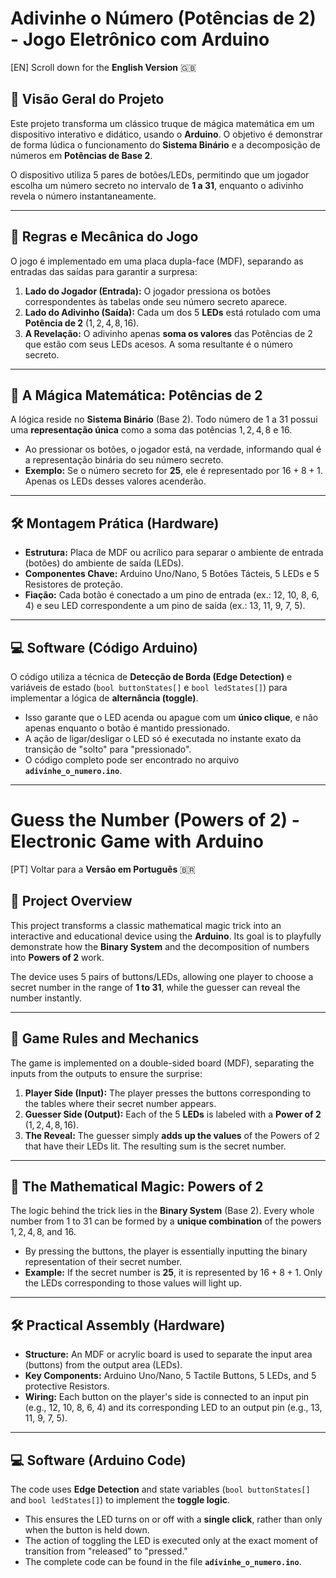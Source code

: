 # Adivinhe o Número (Potências de 2) - Jogo Eletrônico com Arduino

[EN] Scroll down for the **English Version** 🇬🇧

## 🧠 Visão Geral do Projeto

Este projeto transforma um clássico truque de mágica matemática em um dispositivo interativo e didático, usando o **Arduino**. O objetivo é demonstrar de forma lúdica o funcionamento do **Sistema Binário** e a decomposição de números em **Potências de Base 2**.

O dispositivo utiliza 5 pares de botões/LEDs, permitindo que um jogador escolha um número secreto no intervalo de **1 a 31**, enquanto o adivinho revela o número instantaneamente.

---

## 🎲 Regras e Mecânica do Jogo

O jogo é implementado em uma placa dupla-face (MDF), separando as entradas das saídas para garantir a surpresa:

1.  **Lado do Jogador (Entrada):** O jogador pressiona os botões correspondentes às tabelas onde seu número secreto aparece.
2.  **Lado do Adivinho (Saída):** Cada um dos 5 **LEDs** está rotulado com uma **Potência de 2** ($1, 2, 4, 8, 16$).
3.  **A Revelação:** O adivinho apenas **soma os valores** das Potências de 2 que estão com seus LEDs acesos. A soma resultante é o número secreto.

---

## 🤯 A Mágica Matemática: Potências de 2

A lógica reside no **Sistema Binário** (Base 2). Todo número de 1 a 31 possui uma **representação única** como a soma das potências $1, 2, 4, 8$ e $16$.

* Ao pressionar os botões, o jogador está, na verdade, informando qual é a representação binária do seu número secreto.
* **Exemplo:** Se o número secreto for **25**, ele é representado por $16 + 8 + 1$. Apenas os LEDs desses valores acenderão.

---

## 🛠️ Montagem Prática (Hardware)

* **Estrutura:** Placa de MDF ou acrílico para separar o ambiente de entrada (botões) do ambiente de saída (LEDs).
* **Componentes Chave:** Arduino Uno/Nano, 5 Botões Tácteis, 5 LEDs e 5 Resistores de proteção.
* **Fiação:** Cada botão é conectado a um pino de entrada (ex.: 12, 10, 8, 6, 4) e seu LED correspondente a um pino de saída (ex.: 13, 11, 9, 7, 5).

---

## 💻 Software (Código Arduino)

O código utiliza a técnica de **Detecção de Borda (Edge Detection)** e variáveis de estado (`bool buttonStates[]` e `bool ledStates[]`) para implementar a lógica de **alternância (toggle)**.

* Isso garante que o LED acenda ou apague com um **único clique**, e não apenas enquanto o botão é mantido pressionado.
* A ação de ligar/desligar o LED só é executada no instante exato da transição de "solto" para "pressionado".
* O código completo pode ser encontrado no arquivo **`adivinhe_o_numero.ino`**.

***

# Guess the Number (Powers of 2) - Electronic Game with Arduino

[PT] Voltar para a **Versão em Português** 🇧🇷

## 🧠 Project Overview

This project transforms a classic mathematical magic trick into an interactive and educational device using the **Arduino**. Its goal is to playfully demonstrate how the **Binary System** and the decomposition of numbers into **Powers of 2** work.

The device uses 5 pairs of buttons/LEDs, allowing one player to choose a secret number in the range of **1 to 31**, while the guesser can reveal the number instantly.

---

## 🎲 Game Rules and Mechanics

The game is implemented on a double-sided board (MDF), separating the inputs from the outputs to ensure the surprise:

1.  **Player Side (Input):** The player presses the buttons corresponding to the tables where their secret number appears.
2.  **Guesser Side (Output):** Each of the 5 **LEDs** is labeled with a **Power of 2** ($1, 2, 4, 8, 16$).
3.  **The Reveal:** The guesser simply **adds up the values** of the Powers of 2 that have their LEDs lit. The resulting sum is the secret number.

---

## 🤯 The Mathematical Magic: Powers of 2

The logic behind the trick lies in the **Binary System** (Base 2). Every whole number from 1 to 31 can be formed by a **unique combination** of the powers $1, 2, 4, 8$, and $16$.

* By pressing the buttons, the player is essentially inputting the binary representation of their secret number.
* **Example:** If the secret number is **25**, it is represented by $16 + 8 + 1$. Only the LEDs corresponding to those values will light up.

---

## 🛠️ Practical Assembly (Hardware)

* **Structure:** An MDF or acrylic board is used to separate the input area (buttons) from the output area (LEDs).
* **Key Components:** Arduino Uno/Nano, 5 Tactile Buttons, 5 LEDs, and 5 protective Resistors.
* **Wiring:** Each button on the player's side is connected to an input pin (e.g., 12, 10, 8, 6, 4) and its corresponding LED to an output pin (e.g., 13, 11, 9, 7, 5).

---

## 💻 Software (Arduino Code)

The code uses **Edge Detection** and state variables (`bool buttonStates[]` and `bool ledStates[]`) to implement the **toggle logic**.

* This ensures the LED turns on or off with a **single click**, rather than only when the button is held down.
* The action of toggling the LED is executed only at the exact moment of transition from "released" to "pressed."
* The complete code can be found in the file **`adivinhe_o_numero.ino`**.